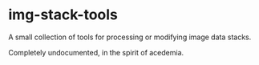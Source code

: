 # img-stack-tools

A small collection of tools for processing or modifying image data stacks.

Completely undocumented, in the spirit of acedemia. 


